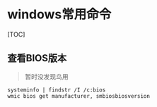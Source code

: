 # windows常用命令

[TOC]



## 查看BIOS版本

> 暂时没发现鸟用

```shell
systeminfo | findstr /I /c:bios
wmic bios get manufacturer, smbiosbiosversion
```

